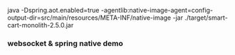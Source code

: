 java -Dspring.aot.enabled=true -agentlib:native-image-agent=config-output-dir=src/main/resources/META-INF/native-image -jar ./target/smart-cart-monolith-2.5.0.jar

### websocket & spring native demo